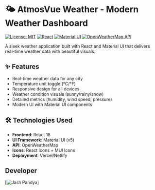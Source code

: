 # 🌤️ AtmosVue Weather - Modern Weather Dashboard
[![License: MIT](https://img.shields.io/badge/License-MIT-yellow.svg)](LICENSE) 
[![React](https://img.shields.io/badge/React-18.2.0-blue?logo=react)](https://react.dev/)
[![Material UI](https://img.shields.io/badge/Material%20UI-5.14.20-007FFF?logo=mui)](https://mui.com/)
[![OpenWeatherMap API](https://img.shields.io/badge/OpenWeatherMap-API-green)](https://openweathermap.org/api)

A sleek weather application built with React and Material UI that delivers real-time weather data with beautiful visuals.

## ✨ Features
- Real-time weather data for any city
- Temperature unit toggle (°C/°F)
- Responsive design for all devices
- Weather condition visuals (sunny/rainy/snow)
- Detailed metrics (humidity, wind speed, pressure)
- Modern UI with Material UI components

## 🛠️ Technologies Used
- **Frontend**: React 18
- **UI Framework**: Material UI (v5)
- **API**: OpenWeatherMap
- **Icons**: React Icons + MUI Icons
- **Deployment**: Vercel/Netlify

## Developer
[![Jash Pandya](https://github.com/jashPandyaa)]
